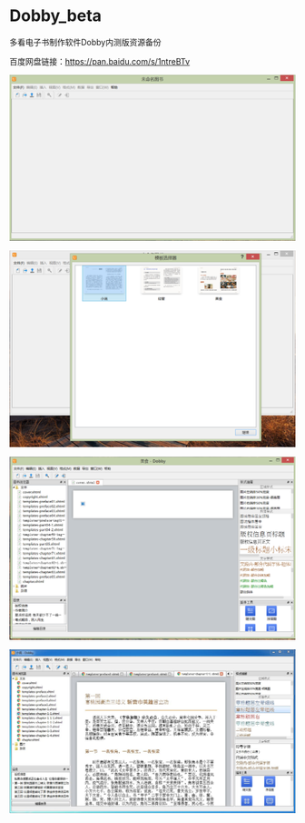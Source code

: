 # Dobby_beta

多看电子书制作软件Dobby内测版资源备份

百度网盘链接：https://pan.baidu.com/s/1ntreBTv

![使用截图1](https://github.com/xiaxi626/Dobby_beta/blob/master/image/2015-05-13_185632.png)

![使用截图2](https://github.com/xiaxi626/Dobby_beta/blob/master/image/2015-05-13_185648.png)

![使用截图3](https://github.com/xiaxi626/Dobby_beta/blob/master/image/2015-05-13_185737.png)

![软件界面](https://github.com/xiaxi626/Dobby_beta/blob/master/image/dobby_interface.jpg)
